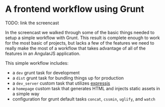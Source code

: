 # A frontend workflow using Grunt

TODO: link the screencast

In the screencast we walked through some of the basic things needed to setup a simple workflow with Grunt. This result is complete enough to work for the most basic of projects, but lacks a few of the features we need to really make the most of a workflow that takes advantage of all of the features in an AngularJS application.

This simple workflow includes:

* a `dev` grunt task for development
* a `dist` grunt task for bundling things up for production
* a `dev_server` custom task that utilizes [expressjs](http://expressjs.com/)
* a `homepage` custom task that generates HTML and injects static assets in a simple way
* configuration for grunt default tasks `concat`, `cssmin`, `uglify`, and `watch`

